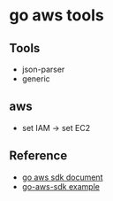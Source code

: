 # go aws tools

## Tools

- json-parser
- generic

## aws

- set IAM -> set EC2

## Reference

- <a href="https://aws.github.io/aws-sdk-go-v2/docs/getting-started/">go aws sdk document </a>
- <a href="https://aws.github.io/aws-sdk-go-v2/docs/code-examples/">go-aws-sdk example</a>
